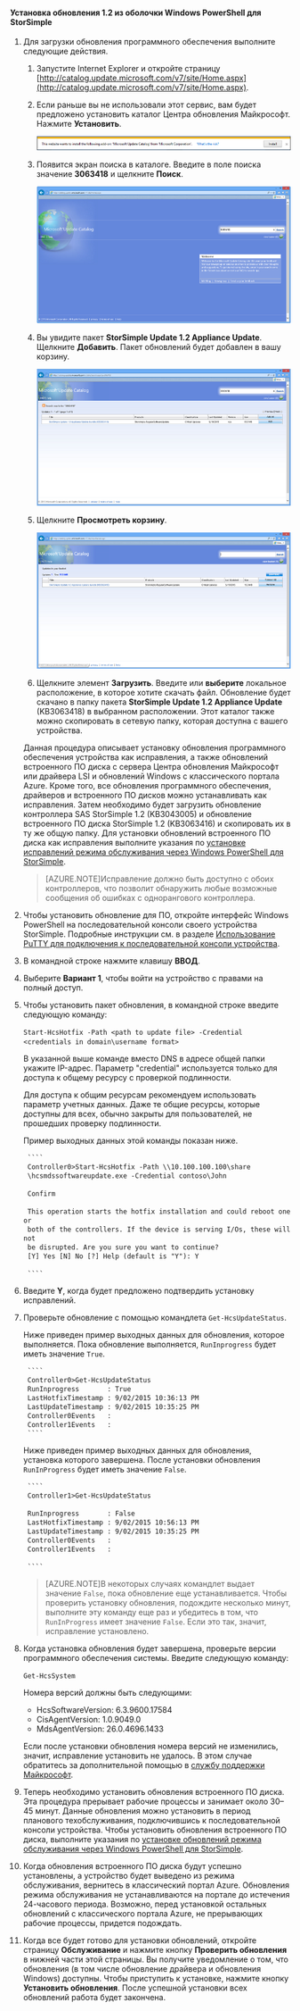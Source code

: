 <!--author=SharS last changed: 11/16/15-->

#### Установка обновления 1.2 из оболочки Windows PowerShell для StorSimple

1. Для загрузки обновления программного обеспечения выполните следующие действия.

    1. Запустите Internet Explorer и откройте страницу [http://catalog.update.microsoft.com/v7/site/Home.aspx](http://catalog.update.microsoft.com/v7/site/Home.aspx).
    2. Если раньше вы не использовали этот сервис, вам будет предложено установить каталог Центра обновления Майкрософт. Нажмите **Установить**.
    
        ![Установка каталога](./media/storsimple-install-update-option-1/HCS_InstallCatalog-include.png)

    3. Появится экран поиска в каталоге. Введите в поле поиска значение **3063418** и щелкните **Поиск**.

        ![Поиск в каталоге](./media/storsimple-install-update-option-1/HCS_SearchCatalog-include.png)

    4. Вы увидите пакет **StorSimple Update 1.2 Appliance Update**. Щелкните **Добавить**. Пакет обновлений будет добавлен в вашу корзину.

        ![Пакет обновлений](./media/storsimple-install-update-option-1/HCS_UpdateBundle-include.png)

    5. Щелкните **Просмотреть корзину**.
 
        ![Просмотр корзины](./media/storsimple-install-update-option-1/HCS_InstallBasket-include.png)

    6. Щелкните элемент **Загрузить**. Введите или **выберите** локальное расположение, в которое хотите скачать файл. Обновление будет скачано в папку пакета **StorSimple Update 1.2 Appliance Update** (KB3063418) в выбранном расположении. Этот каталог также можно скопировать в сетевую папку, которая доступна с вашего устройства.
    
	Данная процедура описывает установку обновления программного обеспечения устройства как исправления, а также обновлений встроенного ПО диска с сервера Центра обновления Майкрософт или драйвера LSI и обновлений Windows с классического портала Azure. Кроме того, все обновления программного обеспечения, драйверов и встроенного ПО дисков можно устанавливать как исправления. Затем необходимо будет загрузить обновление контроллера SAS StorSimple 1.2 (KB3043005) и обновление встроенного ПО диска StorSimple 1.2 (KB3063416) и скопировать их в ту же общую папку. Для установки обновлений встроенного ПО диска как исправления выполните указания по [установке исправлений режима обслуживания через Windows PowerShell для StorSimple](storsimple-update-device.md#install-hotfixes-via-windows-powershell-for-storsimple).
    
	> [AZURE.NOTE]Исправление должно быть доступно с обоих контроллеров, что позволит обнаружить любые возможные сообщения об ошибках с однорангового контроллера.
            
2. Чтобы установить обновление для ПО, откройте интерфейс Windows PowerShell на последовательной консоли своего устройства StorSimple. Подробные инструкции см. в разделе [Использование PuTTY для подключения к последовательной консоли устройства](storsimple-deployment-walkthrough.md#use-putty-to-connect-to-the-device-serial-console).

3. В командной строке нажмите клавишу **ВВОД**.

4. Выберите **Вариант 1**, чтобы войти на устройство с правами на полный доступ.

5. Чтобы установить пакет обновления, в командной строке введите следующую команду:

    `Start-HcsHotfix -Path <path to update file> -Credential <credentials in domain\username format>`

    В указанной выше команде вместо DNS в адресе общей папки укажите IP-адрес. Параметр "credential" используется только для доступа к общему ресурсу с проверкой подлинности.

	Для доступа к общим ресурсам рекомендуем использовать параметр учетных данных. Даже те общие ресурсы, которые доступны для всех, обычно закрыты для пользователей, не прошедших проверку подлинности.

    Пример выходных данных этой команды показан ниже.

        ````
        Controller0>Start-HcsHotfix -Path \\10.100.100.100\share
        \hcsmdssoftwareupdate.exe -Credential contoso\John
      
        Confirm

        This operation starts the hotfix installation and could reboot one or
        both of the controllers. If the device is serving I/Os, these will not 
        be disrupted. Are you sure you want to continue?
        [Y] Yes [N] No [?] Help (default is "Y"): Y

        ````
 
6. Введите **Y**, когда будет предложено подтвердить установку исправлений.

7. Проверьте обновление с помощью командлета `Get-HcsUpdateStatus`.

    Ниже приведен пример выходных данных для обновления, которое выполняется. Пока обновление выполняется, `RunInprogress` будет иметь значение `True`.

        ````
        Controller0>Get-HcsUpdateStatus
        RunInprogress       : True
        LastHotfixTimestamp : 9/02/2015 10:36:13 PM
        LastUpdateTimestamp : 9/02/2015 10:35:25 PM
        Controller0Events   :
        Controller1Events   : 
        ````
 
     Ниже приведен пример выходных данных для обновления, установка которого завершена. После установки обновления `RunInProgress` будет иметь значение `False`.

        ````
        Controller1>Get-HcsUpdateStatus

        RunInprogress       : False
        LastHotfixTimestamp : 9/02/2015 10:56:13 PM
        LastUpdateTimestamp : 9/02/2015 10:35:25 PM
        Controller0Events   :
        Controller1Events   :

        ````
		

	> [AZURE.NOTE]В некоторых случаях командлет выдает значение `False`, пока обновление еще устанавливается. Чтобы проверить установку обновления, подождите несколько минут, выполните эту команду еще раз и убедитесь в том, что `RunInProgress` имеет значение `False`. Если это так, значит, исправление установлено.
	
8. Когда установка обновления будет завершена, проверьте версии программного обеспечения системы. Введите следующую команду:

    `Get-HcsSystem`

    Номера версий должны быть следующими:

    - HcsSoftwareVersion: 6.3.9600.17584
    - CisAgentVersion: 1.0.9049.0
    - MdsAgentVersion: 26.0.4696.1433 
    
	Если после установки обновления номера версий не изменились, значит, исправление установить не удалось. В этом случае обратитесь за дополнительной помощью в [службу поддержки Майкрософт](storsimple-contact-microsoft-support.md).
    
9. Теперь необходимо установить обновления встроенного ПО диска. Эта процедура прерывает рабочие процессы и занимает около 30–45 минут. Данные обновления можно установить в период планового техобслуживания, подключившись к последовательной консоли устройства. Чтобы установить обновления встроенного ПО диска, выполните указания по [установке обновлений режима обслуживания через Windows PowerShell для StorSimple](storsimple-update-device.md#install-maintenance-mode-updates-via-windows-powershell-for-storsimple).

10. Когда обновления встроенного ПО диска будут успешно установлены, а устройство будет выведено из режима обслуживания, вернитесь в классический портал Azure. Обновления режима обслуживания не устанавливаются на портале до истечения 24-часового периода. Возможно, перед установкой остальных обновлений с классического портала Azure, не прерывающих рабочие процессы, придется подождать.

11. Когда все будет готово для установки обновлений, откройте страницу **Обслуживание** и нажмите кнопку **Проверить обновления** в нижней части этой страницы. Вы получите уведомление о том, что обновления (в том числе обновление драйвера и обновления Windows) доступны. Чтобы приступить к установке, нажмите кнопку **Установить обновления**. После успешной установки всех обновлений работа будет закончена.





 
 

<!---HONumber=AcomDC_1203_2015-->